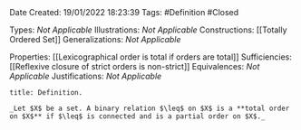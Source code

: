 <br />
<br />

Date Created: 19/01/2022 18:23:39
Tags: #Definition #Closed 

Types: _Not Applicable_
Illustrations: _Not Applicable_ 
Constructions: [[Totally Ordered Set]]
Generalizations: _Not Applicable_

Properties: [[Lexicographical order is total if orders are total]]
Sufficiencies: [[Reflexive closure of strict orders is non-strict]]
Equivalences: _Not Applicable_
Justifications: _Not Applicable_

``` ad-Definition
title: Definition.

_Let $X$ be a set. A binary relation $\leq$ on $X$ is a **total order on $X$** if $\leq$ is connected and is a partial order on $X$._

```
